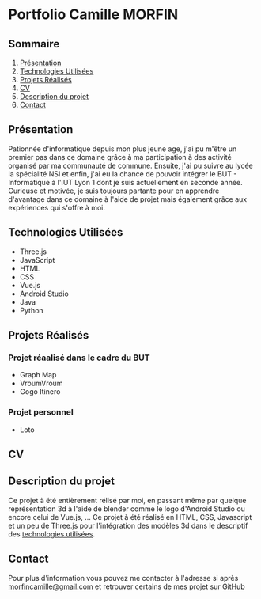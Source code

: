 # Portfolio Camille MORFIN

## Sommaire
1. [Présentation](#présentation)
2. [Technologies Utilisées](#technologies-utilisées)
3. [Projets Réalisés](#projets-réalisés)
4. [CV](#cv)
5. [Description du projet](#description-du-projet)
6. [Contact](#contact)

## Présentation
Pationnée d'informatique depuis mon plus jeune age, j'ai pu m'être un premier pas dans ce domaine grâce à ma participation à des activité organisé par ma communauté de commune. Ensuite, j'ai pu suivre au lycée la spécialité NSI et enfin, j'ai eu la chance de pouvoir intégrer le BUT - Informatique à l'IUT Lyon 1 dont je suis actuellement en seconde année. Curieuse et motivée, je suis toujours partante pour en apprendre d'avantage dans ce domaine à l'aide de projet mais également grâce aux expériences qui s'offre à moi.

## Technologies Utilisées
- Three.js
- JavaScript
- HTML
- CSS
- Vue.js
- Android Studio
- Java
- Python

## Projets Réalisés
### Projet réaalisé dans le cadre du BUT
- Graph Map 
- VroumVroum
- Gogo Itinero
### Projet personnel
- Loto

## CV

## Description du projet
Ce projet à été entièrement rélisé par moi, en passant même par quelque représentation 3d à l'aide de blender comme le logo d'Android Studio ou encore celui de Vue.js, ...
Ce projet à été réalisé en HTML, CSS, Javascript et un peu de Three.js pour l'intégration des modèles 3d dans le descriptif des [technologies utilisées](#technologies-utilisées).
## Contact
Pour plus d'information vous pouvez me contacter à l'adresse si après [morfincamille@gmail.com](mailto:morfincamille@gmail.com) et retrouver certains de mes projet sur [GitHub](https://github.com/CamsCams04)

